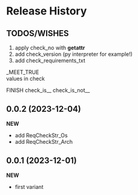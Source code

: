 Release History
===============

TODOS/WISHES
------------
1. apply check_no with __getattr__
2. add check_version (py interpreter for example!)
3. add check_requirements_txt




_MEET_TRUE  
values in check

FINISH
check_is__
check_is_not__

0.0.2 (2023-12-04)
-------------------
**NEW**
- add ReqCheckStr_Os
- add ReqCheckStr_Arch

0.0.1 (2023-12-01)
-------------------
**NEW**
- first variant
